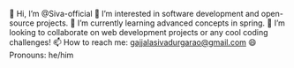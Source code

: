 👋 Hi, I’m @Siva-official
👀 I’m interested in software development and open-source projects.
🌱 I’m currently learning advanced concepts in spring.
💞️ I’m looking to collaborate on web development projects or any cool coding challenges!
📫 How to reach me: gajjalasivadurgarao@gmail.com
😄 Pronouns: he/him

<!---
Siva-official/Siva-official is a ✨ special ✨ repository because its `README.md` (this file) appears on your GitHub profile.
You can click the Preview link to take a look at your changes.
--->
